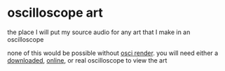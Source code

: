 # oscilloscope art
the place I will put my source audio for any art that I make in an oscilloscope


none of this would be possible without [osci render](https://osci-render.com/). you will need either a [downloaded](https://oscilloscopemusic.com/software/oscilloscope/), [online](https://dood.al/oscilloscope/), or real oscilloscope to view the art
